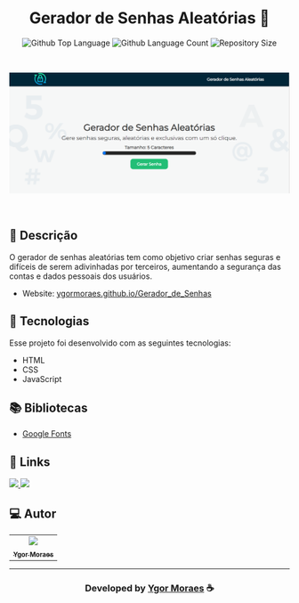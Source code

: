 <h1 align="center">
  Gerador de Senhas Aleatórias 🔐
</h1>

 <p align="center">
  <img alt="Github Top Language" src="https://img.shields.io/github/languages/top/YgorMoraes/Gerador_de_Senhas?color=00FFFB">
  <img alt="Github Language Count" src="https://img.shields.io/github/languages/count/YgorMoraes/Gerador_de_Senhas?color=00FFFB">
  <img alt="Repository Size" src="https://img.shields.io/github/repo-size/YgorMoraes/Gerador_de_Senhas?color=00FFFB">
</p>

<br>

![Resultado final do projeto](https://raw.githubusercontent.com/YgorMoraes/Gerador_de_Senhas/master/assets/Gerador_de_Senhas.png)

<br>

## 📝 Descrição 

O gerador de senhas aleatórias tem como objetivo criar senhas seguras e difíceis de serem adivinhadas por terceiros, aumentando a segurança das contas e dados pessoais dos usuários. 

- Website: [ygormoraes.github.io/Gerador_de_Senhas](https://ygormoraes.github.io/Gerador_de_Senhas/)

## 🚀 Tecnologias

Esse projeto foi desenvolvido com as seguintes tecnologias:

- HTML
- CSS
- JavaScript

## 📚 Bibliotecas

- [Google Fonts](https://fonts.google.com/)

## 🔗 Links

<p align="left">

 <a href="https://www.linkedin.com/in/ygormoraes/" alt="Linkedin">
  <img src="https://img.shields.io/badge/-Linkedin-000?style=for-the-badge&logo=Linkedin&logoColor=0A66C2&link=https://www.linkedin.com/in/ygormoraes/"/> 
 </a>

 <a href="https://www.instagram.com/ygor_moraes/" alt="Instagram">
  <img src="https://img.shields.io/badge/-Instagram-000?style=for-the-badge&logo=Instagram&logoColor=000dff&link=https://www.instagram.com/ygor_moraes/"/> 
 </a>

 </p>

## 💻 Autor<br>
<table>
  <tr>
    <td align="center">
      <a href="https://github.com/YgorMoraes">
        <img src="https://avatars.githubusercontent.com/u/89086125?s=96&v=4" width="100px;" /><br>
        <sub>
          <b>Ygor Moraes</b>
        </sub>
      </a>
    </td>
  </tr>
</table>

-----

  <h3 align="center"> Developed by <a href="https://www.linkedin.com/in/ygormoraes/">Ygor Moraes</a> ☕</h3>
